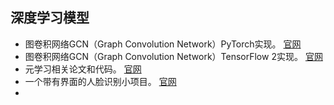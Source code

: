 ## 深度学习模型

- 图卷积网络GCN（Graph Convolution Network）PyTorch实现。  [官网](https://github.com/dragen1860/GCN-PyTorch)
- 图卷积网络GCN（Graph Convolution Network）TensorFlow 2实现。  [官网](https://github.com/dragen1860/GCN-TF2)
- 元学习相关论文和代码。  [官网](https://github.com/dragen1860/awesome-meta-learning)
- 一个带有界面的人脸识别小项目。   [官网](https://github.com/rogeroyer/face_recognition)
- 

